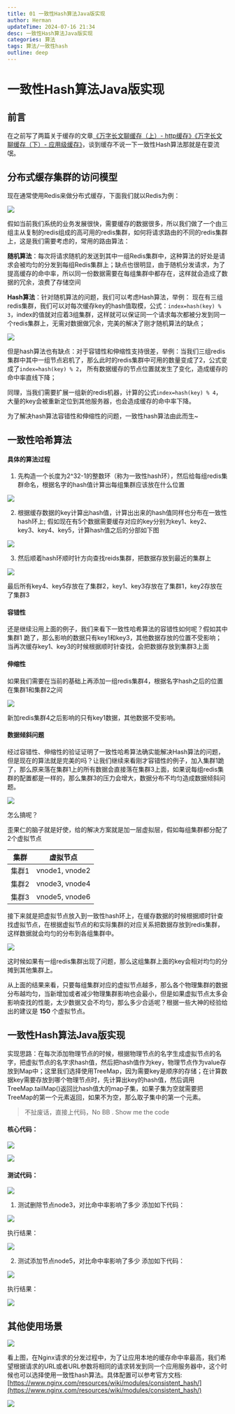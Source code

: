 ```yaml
---
title: 01 一致性Hash算法Java版实现
author: Herman
updateTime: 2024-07-16 21:34
desc: 一致性Hash算法Java版实现
categories: 算法
tags: 算法/一致性hash
outline: deep
---
```


# 一致性Hash算法Java版实现

## 前言
在之前写了两篇关于缓存的文章[《万字长文聊缓存（上）- http缓存》](https://www.toutiao.com/i6913902641764565507/)[《万字长文聊缓存（下）- 应用级缓存》](https://www.toutiao.com/i6913903843189441038/)，谈到缓存不说一下一致性Hash算法那就是在耍流氓。


## 分布式缓存集群的访问模型
现在通常使用Redis来做分布式缓存，下面我们就以Redis为例：

![](https://raw.githubusercontent.com/silently9527/images/main/1473020696-5ff71a4e81b9c_articlex)

假如当前我们系统的业务发展很快，需要缓存的数据很多，所以我们做了一个由三组主从复制的redis组成的高可用的redis集群，如何将请求路由的不同的redis集群上，这是我们需要考虑的，常用的路由算法：

**随机算法**：每次将请求随机的发送到其中一组Redis集群中，这种算法的好处是请求会被均匀的分发到每组Redis集群上；缺点也很明显，由于随机分发请求，为了提高缓存的命中率，所以同一份数据需要在每组集群中都存在，这样就会造成了数据的冗余，浪费了存储空间

**Hash算法**：针对随机算法的问题，我们可以考虑Hash算法，举例：
现在有三组redis集群，我们可以对每次缓存key的hash值取模，公式：`index=hash(key) % 3`，index的值就对应着3组集群，这样就可以保证同一个请求每次都被分发到同一个redis集群上，无需对数据做冗余，完美的解决了刚才随机算法的缺点；

![](https://raw.githubusercontent.com/silently9527/images/main/2921673907-5ff7216407514_articlex)

但是hash算法也有缺点：对于容错性和伸缩性支持很差，举例：当我们三组redis集群中其中一组节点宕机了，那么此时的redis集群中可用的数量变成了2，公式变成了`index=hash(key) % 2`， 所有数据缓存的节点位置就发生了变化，造成缓存的命中率直线下降；

同理，当我们需要扩展一组新的redis机器，计算的公式`index=hash(key) % 4`，大量的key会被重新定位到其他服务器，也会造成缓存的命中率下降。

为了解决hash算法容错性和伸缩性的问题，一致性hash算法由此而生~


## 一致性哈希算法
#### 具体的算法过程
1. 先构造一个长度为2^32-1的整数环（称为一致性hash环），然后给每组redis集群命名，根据名字的hash值计算出每组集群应该放在什么位置

![](https://raw.githubusercontent.com/silently9527/images/main/2200732345-5ff72a3b81035_articlex)

2. 根据缓存数据的key计算出hash值，计算出出来的hash值同样也分布在一致性hash环上; 假如现在有5个数据需要缓存对应的key分别为key1、key2、key3、key4、key5，计算hash值之后的分部如下图

![](https://raw.githubusercontent.com/silently9527/images/main/3371805372-5ff72c525593e_articlex)

3. 然后顺着hash环顺时针方向查找reids集群，把数据存放到最近的集群上

![](https://raw.githubusercontent.com/silently9527/images/main/888076508-5ff72d221e3d6_articlex)

最后所有key4、key5存放在了集群2，key1、key3存放在了集群1，key2存放在了集群3

#### 容错性
还是继续沿用上面的例子，我们来看下一致性哈希算法的容错性如何呢？假如其中 集群1 跪了，那么影响的数据只有key1和key3，其他数据存放的位置不受影响；当再次缓存key1、key3的时候根据顺时针查找，会把数据存放到集群3上面

#### 伸缩性
如果我们需要在当前的基础上再添加一组redis集群4，根据名字hash之后的位置在集群1和集群2之间

![](https://raw.githubusercontent.com/silently9527/images/main/4185943574-5ff730f79e6b8_articlex)

新加redis集群4之后影响的只有key1数据，其他数据不受影响。

#### 数据倾斜问题
经过容错性、伸缩性的验证证明了一致性哈希算法确实能解决Hash算法的问题，但是现在的算法就是完美的吗？让我们继续来看刚才容错性的例子，加入集群1跪了，那么原来落在集群1上的所有数据会直接落在集群3上面，如果说每组redis集群的配置都是一样的，那么集群3的压力会增大，数据分布不均匀造成数据倾斜问题。

![](https://raw.githubusercontent.com/silently9527/images/main/3395061273-5ff734d50b733_articlex)

怎么搞呢？

歪果仁的脑子就是好使，给的解决方案就是加一层虚拟层，假如每组集群都分配了2个虚拟节点

集群 | 虚拟节点
---|---
集群1 | vnode1, vnode2
集群2 | vnode3, vnode4
集群3 | vnode5, vnode6

接下来就是把虚拟节点放入到一致性hash环上，在缓存数据的时候根据顺时针查找虚拟节点，在根据虚拟节点的和实际集群的对应关系把数据存放到redis集群，这样数据就会均匀的分布到各组集群中。

![](https://raw.githubusercontent.com/silently9527/images/main/1902317969-5ff7382424a87_articlex)

这时候如果有一组redis集群出现了问题，那么这组集群上面的key会相对均匀的分摊到其他集群上。

从上面的结果来看，只要每组集群对应的虚拟节点越多，那么各个物理集群的数据分布越均匀，当新增加或者减少物理集群影响也会最小，但是如果虚拟节点太多会影响查找的性能，太少数据又会不均匀，那么多少合适呢？根据一些大神的经验给出的建议是 **150** 个虚拟节点。


## 一致性Hash算法Java版实现

实现思路：在每次添加物理节点的时候，根据物理节点的名字生成虚拟节点的名字，把虚拟节点的名字求hash值，然后把hash值作为key，物理节点作为value存放到Map中；这里我们选择使用TreeMap，因为需要key是顺序的存储；在计算数据key需要存放到哪个物理节点时，先计算出key的hash值，然后调用TreeMap.tailMap()返回比hash值大的map子集，如果子集为空就需要把TreeMap的第一个元素返回，如果不为空，那么取子集中的第一个元素。

> 不扯废话，直接上代码，No BB . Show me the code 

#### 核心代码：

![](https://raw.githubusercontent.com/silently9527/images/main/239129110-5ff920a833672_articlex)

![](https://raw.githubusercontent.com/silently9527/images/main/1196969428-5ff92065d14d7_articlex)

#### 测试代码：

![](https://raw.githubusercontent.com/silently9527/images/main/1222387125-5ff9213d44cd3_articlex)

1. 测试删除节点node3，对比命中率影响了多少 添加如下代码：

![](https://raw.githubusercontent.com/silently9527/images/main/2593358087-5ff921ec7a9bc_articlex)

执行结果：

![](https://raw.githubusercontent.com/silently9527/images/main/81698353-5ff9222578918_articlex)

2. 测试添加节点node5，对比命中率影响了多少 添加如下代码：

![](https://raw.githubusercontent.com/silently9527/images/main/183277056-5ff92275158ec_articlex)

执行结果：

![](https://raw.githubusercontent.com/silently9527/images/main/481493202-5ff922b157377_articlex)

## 其他使用场景

![](https://raw.githubusercontent.com/silently9527/images/main/775014904-5ff71811b8eb4_articlex)

看上图，在Nginx请求的分发过程中，为了让应用本地的缓存命中率最高，我们希望根据请求的URL或者URL参数将相同的请求转发到同一个应用服务器中，这个时候也可以选择使用一致性hash算法。具体配置可以参考官方文档:
[https://www.nginx.com/resources/wiki/modules/consistent_hash/](https://www.nginx.com/resources/wiki/modules/consistent_hash/)

![](https://raw.githubusercontent.com/silently9527/images/main/2066161866-5ff869d074933_articlex)

